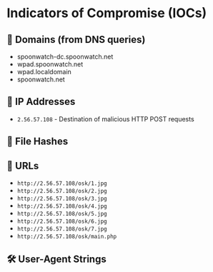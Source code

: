 # Indicators of Compromise (IOCs)

## 🧠 Domains (from DNS queries)
- spoonwatch-dc.spoonwatch.net
- wpad.spoonwatch.net
- wpad.localdomain
- spoonwatch.net

## 🔗 IP Addresses
- `2.56.57.108` - Destination of malicious HTTP POST requests

## 💾 File Hashes


## 🧭 URLs
- `http://2.56.57.108/osk/1.jpg`
- `http://2.56.57.108/osk/2.jpg`
- `http://2.56.57.108/osk/3.jpg`
- `http://2.56.57.108/osk/4.jpg`
- `http://2.56.57.108/osk/5.jpg`
- `http://2.56.57.108/osk/6.jpg`
- `http://2.56.57.108/osk/7.jpg`
- `http://2.56.57.108/osk/main.php`

## 🛠 User-Agent Strings
